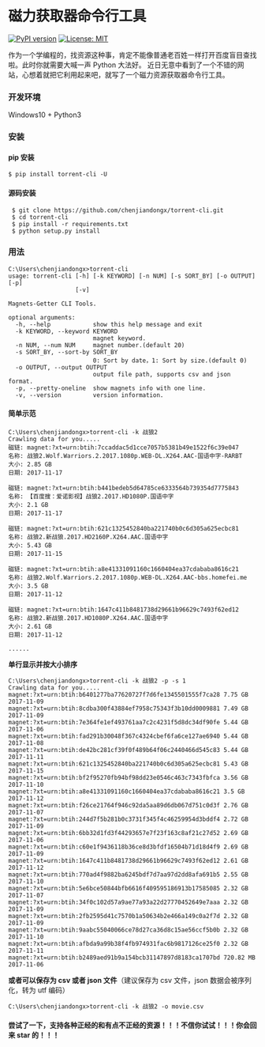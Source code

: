 # 磁力获取器命令行工具

[![PyPI version](https://badge.fury.io/py/torrent-cli.svg)](https://badge.fury.io/py/torrent-cli) [![License: MIT](https://img.shields.io/badge/License-MIT-yellow.svg)](https://opensource.org/licenses/MIT)

作为一个学编程的，找资源这种事，肯定不能像普通老百姓一样打开百度盲目查找啦。此时你就需要大喊一声 Python 大法好。
近日无意中看到了一个不错的网站，心想着就把它利用起来吧，就写了一个磁力资源获取器命令行工具。

### 开发环境
Windows10 + Python3


### 安装
#### pip 安装
```
$ pip install torrent-cli -U
```

#### 源码安装
```
 $ git clone https://github.com/chenjiandongx/torrent-cli.git
 $ cd torrent-cli
 $ pip install -r requirements.txt
 $ python setup.py install
 ```


### 用法
```
C:\Users\chenjiandongx>torrent-cli
usage: torrent-cli [-h] [-k KEYWORD] [-n NUM] [-s SORT_BY] [-o OUTPUT] [-p]
                   [-v]

Magnets-Getter CLI Tools.

optional arguments:
  -h, --help            show this help message and exit
  -k KEYWORD, --keyword KEYWORD
                        magnet keyword.
  -n NUM, --num NUM     magnet number.(default 20)
  -s SORT_BY, --sort-by SORT_BY
                        0: Sort by date，1: Sort by size.(default 0)
  -o OUTPUT, --output OUTPUT
                        output file path, supports csv and json format.
  -p, --pretty-oneline  show magnets info with one line.
  -v, --version         version information.

```


#### 简单示范

```
C:\Users\chenjiandongx>torrent-cli -k 战狼2
Crawling data for you.....
磁链: magnet:?xt=urn:btih:7ccaddac5d1cce7057b5381b49e1522f6c39e047
名称: 战狼2.Wolf.Warriors.2.2017.1080p.WEB-DL.X264.AAC-国语中字-RARBT
大小: 2.85 GB
日期: 2017-11-17

磁链: magnet:?xt=urn:btih:b441bedeb5d64785ce6333564b739354d7775843
名称: 【百度搜：爱诺影视】战狼2.2017.HD1080P.国语中字
大小: 2.1 GB
日期: 2017-11-17

磁链: magnet:?xt=urn:btih:621c1325452840ba221740b0c6d305a625ecbc81
名称: 战狼2.新战狼.2017.HD2160P.X264.AAC.国语中字
大小: 5.43 GB
日期: 2017-11-15

磁链: magnet:?xt=urn:btih:a8e41331091160c1660404ea37cdababa8616c21
名称: 战狼2.Wolf.Warriors.2.2017.1080p.WEB-DL.X264.AAC-bbs.homefei.me
大小: 3.5 GB
日期: 2017-11-12

磁链: magnet:?xt=urn:btih:1647c411b8481738d29661b96629c7493f62ed12
名称: 战狼2.新战狼.2017.HD1080P.X264.AAC.国语中字
大小: 2.61 GB
日期: 2017-11-12

......
```

**单行显示并按大小排序**
```
C:\Users\chenjiandongx>torrent-cli -k 战狼2 -p -s 1
Crawling data for you.....
magnet:?xt=urn:btih:b6401277ba77620727f7d6fe1345501555f7ca28 7.75 GB 2017-11-09
magnet:?xt=urn:btih:8cdba300f43884ef7958c75343f3b10dd0009881 7.49 GB 2017-11-09
magnet:?xt=urn:btih:7e364fe1ef493761aa7c2c4231f5d8dc34df90fe 5.44 GB 2017-11-06
magnet:?xt=urn:btih:fad291b30048f367c4324cbef6fa6ce127ae6940 5.44 GB 2017-11-08
magnet:?xt=urn:btih:de42bc281cf39f0f489b64f06c2440466d545c83 5.44 GB 2017-11-11
magnet:?xt=urn:btih:621c1325452840ba221740b0c6d305a625ecbc81 5.43 GB 2017-11-15
magnet:?xt=urn:btih:bf2f95270fb94bf98dd23e0546c463c7343fbfca 3.56 GB 2017-11-10
magnet:?xt=urn:btih:a8e41331091160c1660404ea37cdababa8616c21 3.5 GB 2017-11-12
magnet:?xt=urn:btih:f26ce21764f946c92da5aa89d6db067d751c0d3f 2.76 GB 2017-11-07
magnet:?xt=urn:btih:244d7f5b281b0c3731f345f4c46259954d3bddf4 2.72 GB 2017-11-09
magnet:?xt=urn:btih:6bb32d1fd3f44293657e7f23f163c8af21c27d52 2.69 GB 2017-11-06
magnet:?xt=urn:btih:c60e1f9436118b36ce8d3bfdf16504b71d18d4f9 2.69 GB 2017-11-09
magnet:?xt=urn:btih:1647c411b8481738d29661b96629c7493f62ed12 2.61 GB 2017-11-12
magnet:?xt=urn:btih:770ad4f9882ba6245bdf7d7aa97d2dd8afa691b5 2.55 GB 2017-11-10
magnet:?xt=urn:btih:5e6bce50844bfb6616f409595186913b17585085 2.32 GB 2017-11-07
magnet:?xt=urn:btih:34f0c102d57a9ae77a93a22d27770452649e7aaa 2.32 GB 2017-11-09
magnet:?xt=urn:btih:2fb2595d41c7570b1a50634b2e466a149c0a2f7d 2.32 GB 2017-11-09
magnet:?xt=urn:btih:9aabc55040066ce78d27ca36d8c15ae56ccf5b0b 2.32 GB 2017-11-10
magnet:?xt=urn:btih:afbda9a99b38f4fb974931fac6b9817126ce25f0 2.32 GB 2017-11-11
magnet:?xt=urn:btih:b2489aed91b9a154bcb31147897d8183ca1707bd 720.82 MB 2017-11-06
```

**或者可以保存为 csv 或者 json 文件**（建议保存为 csv 文件，json 数据会被序列化，转为 utf 编码）
```
C:\Users\chenjiandongx>torrent-cli -k 战狼2 -o movie.csv
```

#### 尝试了一下，支持各种正经的和有点不正经的资源！！！不信你试试！！！你会回来 star 的！！！
